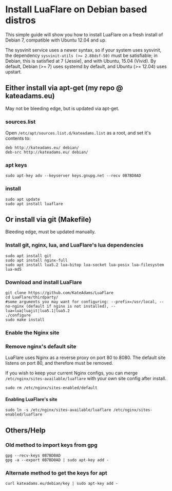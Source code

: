 # Install LuaFlare on Debian based distros

This simple guide will show you how to install LuaFlare on a fresh install of Debian 7, compatible with Ubuntu 12.04 and up.

The sysvinit service uses a newer syntax, so if your system uses sysvinit, the dependency `sysvinit-utils (>= 2.88dsf-50)` must be satisfiable;
in Debian, this is satisfied at 7 (Jessie), and with Ubuntu, 15.04 (Vivid).
By default, Debian (>= 7) uses systemd by default, and Ubuntu (>= 12.04) uses upstart.

## Either install via apt-get (my repo @ kateadams.eu)

May not be bleeding edge, but is updated via apt-get.

### sources.list

Open `/etc/apt/sources.list.d/kateadams.list` as a root, and set it's contents to:

    deb http://kateadams.eu/ debian/
    deb-src http://kateadams.eu/ debian/

### apt keys

    sudo apt-key adv --keyserver keys.gnupg.net --recv 0B7BD0AD

### install

    sudo apt update
    sudo apt install luaflare

## Or install via git (Makefile)

Bleeding edge, must be updated manually.

### Install git, nginx, lua, and LuaFlare's lua dependencies

    sudo apt install git
    sudo apt install nginx-full
    sudo apt install lua5.2 lua-bitop lua-socket lua-posix lua-filesystem lua-md5

### Download and install LuaFlare

    git clone https://github.com/KateAdams/LuaFlare
    cd LuaFlare/thirdparty/
    #some arguments you may want for configuring: --prefix=/usr/local, --no-nginx (default if nginx is not installed), --lua=lua|luajit|lua5.1|lua5.2
    ./configure 
    sudo make install

### Enable the Nginx site

### Remove nginx's default site

LuaFlare uses Nginx as a reverse proxy on port 80 to 8080.  The default site listens on port 80, and therefore must be removed.

If you wish to keep your current Nginx configs, you can merge `/etc/nginx/sites-available/luaflare` with your own site config after install.

    sudo rm /etc/nginx/sites-enabled/default

#### Enabling LuaFlare's site

    sudo ln -s /etc/nginx/sites-available/luaflare /etc/nginx/sites-enabled/luaflare


## Others/Help

### Old method to import keys from gpg

	gpg --recv-keys 0B7BD0AD
	gpg -a --export 0B7BD0AD | sudo apt-key add -

### Alternate method to get the keys for apt

    curl kateadams.eu/debian/key | sudo apt-key add -
